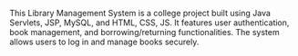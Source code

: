 This Library Management System is a college project built using Java Servlets, JSP, MySQL, and HTML, CSS, JS. It features user authentication, book management, and borrowing/returning functionalities. The system allows users to log in and manage books securely. 
